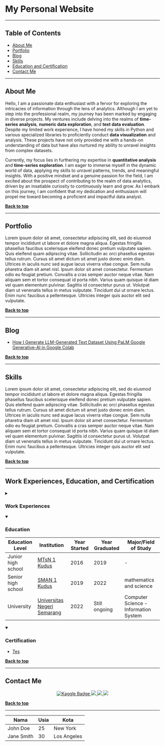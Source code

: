 <h1> My Personal Website </h1>
<hr>

<div>
<h2 id="top">Table of Contents</h2>
  <ul>
    <li><a href="#about"> About Me </a></li>
    <li><a href="#portfolio"> Portfolio </a></li>
    <li><a href="#blog"> Blog </a></li>
    <li><a href="#skills"> Skills </a></li>
    <li><a href="#education"> Education and Certification </a></li>
    <li><a href="#contact"> Contact Me </a></li>
  </ul>
</div>
<hr>

<!-- About Me -->
<div>
  <h2 id="about"> About Me </h2>
  <p>Hello, I am a passionate data enthusiast with a fervor for exploring the intricacies of information through the lens of analytics. Although I am yet to step into the professional realm, my journey has been marked by engaging in diverse projects. My ventures include delving into the realms of <strong>time-series analysis</strong>, <strong>numeric data exploration</strong>, and <strong>text data evaluation</strong>. Despite my limited work experience, I have honed my skills in Python and various specialized libraries to proficiently conduct <strong>data visualization</strong> and analysis. These projects have not only provided me with a hands-on understanding of data but have also nurtured my ability to unravel insights from complex datasets.</p>
  <p>Currently, my focus lies in furthering my expertise in <strong>quantitative analysis</strong> and <strong>time-series exploration</strong>. I am eager to immerse myself in the dynamic world of data, applying my skills to unravel patterns, trends, and meaningful insights. With a positive mindset and a genuine passion for the field, I am excited about the prospect of contributing to the realm of data analytics, driven by an insatiable curiosity to continuously learn and grow. As I embark on this journey, I am confident that my dedication and enthusiasm will propel me toward becoming a proficient and impactful data analyst.</p>
  <p><b><a href="#top">Back to top</a></b></p>
</div>
<hr>

<!-- Portfolio and data-related projects -->
<div>
  <h2 id="portfolio"> Portfolio </h2> 
  <p> Lorem ipsum dolor sit amet, consectetur adipiscing elit, sed do eiusmod tempor incididunt ut labore et dolore magna aliqua. Egestas fringilla phasellus faucibus scelerisque eleifend donec pretium vulputate sapien. Quis eleifend quam adipiscing vitae. Sollicitudin ac orci phasellus egestas tellus rutrum. Cursus sit amet dictum sit amet justo donec enim diam. Ultrices in iaculis nunc sed augue lacus viverra vitae congue. Sem nulla pharetra diam sit amet nisl. Ipsum dolor sit amet consectetur. Fermentum odio eu feugiat pretium. Convallis a cras semper auctor neque vitae. Nam aliquam sem et tortor consequat id porta nibh. Varius quam quisque id diam vel quam elementum pulvinar. Sagittis id consectetur purus ut. Volutpat diam ut venenatis tellus in metus vulputate. Tincidunt dui ut ornare lectus. Enim nunc faucibus a pellentesque. Ultricies integer quis auctor elit sed vulputate. </p>
  <p><b><a href="#top">Back to top</a></b></p>
</div>
<hr>

<!-- Articles, tutorial, or something i have made -->
<div>
  <h2 id="blog"> Blog </h2> 
  <ul>
    <li>
      <a href = "https://medium.com/@mrizqi6061/how-i-generate-llm-generated-text-dataset-using-palm-google-generative-ai-in-google-colab-458c7797a5ac">
        <p> How I Generate LLM-Generated Text Dataset Using PaLM Google Generative-AI in Google Colab </p>
      </a> 
    </li>
  </ul>
  <p><b><a href="#top">Back to top</a></b></p>
</div>
<hr>

<!-- Skills i have achieved -->
<div>
  <h2 id="skills"> Skills </h2> 
  <p> Lorem ipsum dolor sit amet, consectetur adipiscing elit, sed do eiusmod tempor incididunt ut labore et dolore magna aliqua. Egestas fringilla phasellus faucibus scelerisque eleifend donec pretium vulputate sapien. Quis eleifend quam adipiscing vitae. Sollicitudin ac orci phasellus egestas tellus rutrum. Cursus sit amet dictum sit amet justo donec enim diam. Ultrices in iaculis nunc sed augue lacus viverra vitae congue. Sem nulla pharetra diam sit amet nisl. Ipsum dolor sit amet consectetur. Fermentum odio eu feugiat pretium. Convallis a cras semper auctor neque vitae. Nam aliquam sem et tortor consequat id porta nibh. Varius quam quisque id diam vel quam elementum pulvinar. Sagittis id consectetur purus ut. Volutpat diam ut venenatis tellus in metus vulputate. Tincidunt dui ut ornare lectus. Enim nunc faucibus a pellentesque. Ultricies integer quis auctor elit sed vulputate. </p>
  <p><b><a href="#top">Back to top</a></b></p>
</div>
<hr>

<!-- My education history and certificate i have achieved -->
<div>
  <h2 id="education"> Work Experiences, Education, and Certification </h2>
  <details> 
    <summary> <h3> Work Experiences </h3> </summary>
    <p><i>Still don't have it yet</i></p>
  </details>
  <!-- Education -->
  <details open>
    <summary> <h3> Education </h3> </summary>
    <table>
      <!-- head -->
      <thead>
        <tr>
          <th>Education Level</th>
          <th>Institution</th>
          <th>Year Started</th>
          <th>Year Graduated</th>
          <th>Major/Field of Study</th>
        </tr>
      </thead>
      <tbody>
        <!-- MTs -->
        <tr>
          <td>Junior high school</td>
          <td><a href='http://mtsn1kudus.sch.id/'>MTsN 1 Kudus</a></td>
          <td>2016</td>
          <td>2019</td>
          <td>-</td>
        </tr>
        <!-- SMA -->
        <tr>
          <td>Senior high school</td>
          <td><a href='https://sekolah.data.kemdikbud.go.id/index.php/chome/profil/a69c65b5-63f8-449d-8a9c-a2a00324c4bb'>SMAN 1 Kudus</a></td>
          <td>2019</td>
          <td>2022</td>
          <td>mathematics and science</td>
        </tr>
        <!-- UNNES -->
        <tr>
          <td>University</td>
          <td><a href='https://unnes.ac.id/beranda/'>Universitas Negeri Semarang</a></td>
          <td>2022</td>
          <td>Still ongoing</td>
          <td>Computer Science - Information System</td>
        </tr>
      </tbody>
    </table>
  </details>
  <!-- Certification -->
  <details open>
    <summary> <h3> Certification </h3> </summary>
    <ul>
      <li><a href=""> Tes </a></li>
    </ul>
  </details>
  <p><b><a href="#top">Back to top</a></b></p>
</div>
<hr>

<!-- Social Media -->
<div>
  <h2 id="contact"> Contact Me </h2> 
    <center>
      <a href="https://www.kaggle.com/kingki19" target="_blank">
        <img src="https://img.shields.io/badge/Kaggle-035a7d?style=for-the-badge&logo=kaggle&logoColor=white" alt="Kaggle Badge">
      </a>
      <a href="https://www.linkedin.com/in/muhammad-rizqi-921538248" target="_blank">
        <img src="https://img.shields.io/badge/linkedin-%230077B5.svg?style=for-the-badge&logo=linkedin&logoColor=white">
      </a>
      <a href="https://mail.google.com/mail/?view=cm&fs=1&to=mrizqi6061@gmail.com" target="_blank">
        <img src="https://img.shields.io/badge/Gmail-D14836?style=for-the-badge&logo=gmail&logoColor=white">
      </a>
      <a href="https://medium.com/@mrizqi6061" target="_blank">
        <img src="https://img.shields.io/badge/Medium-12100E?style=for-the-badge&logo=medium&logoColor=white">
      </a>
    </center>
  <p><b><a href="#top">Back to top</a></b></p>
</div>
<hr>

<!-- Tes -->
<table>
  <thead>
    <tr>
      <th>Nama</th>
      <th>Usia</th>
      <th>Kota</th>
    </tr>
  </thead>
  <tbody>
    <tr>
      <td>John Doe</td>
      <td>25</td>
      <td>New York</td>
    </tr>
    <tr>
      <td>Jane Smith</td>
      <td>30</td>
      <td>Los Angeles</td>
    </tr>
  </tbody>
</table>



